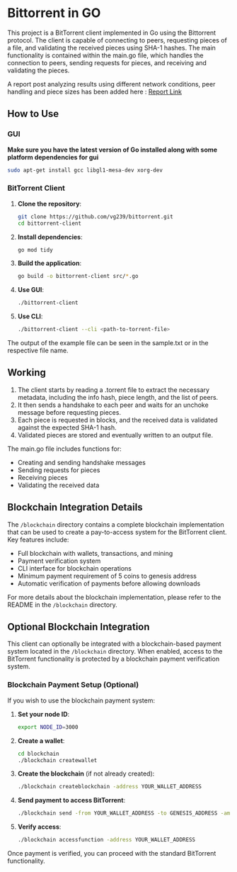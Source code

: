 # Bittorrent in GO

This project is a BitTorrent client implemented in Go using the Bittorrent protocol. The client is capable of connecting to peers, requesting pieces of a file, and validating the received pieces using SHA-1 hashes. 
The main functionality is contained within the main.go file, which handles the connection to peers, sending requests for pieces, and receiving and validating the pieces.

A report post analyzing results using different network conditions, peer handling and piece sizes has been added here : <a href= "https://drive.google.com/file/d/1JrY8lA2z0Le2DXva6bTLqklNDD17I_kb/view">Report Link</a>

## How to Use

### GUI
**Make sure you have the latest version of Go installed along with some platform dependencies for gui**
```sh
sudo apt-get install gcc libgl1-mesa-dev xorg-dev
```
### BitTorrent Client

1. **Clone the repository**:
    ```sh
    git clone https://github.com/vg239/bittorrent.git
    cd bittorrent-client
    ```

2. **Install dependencies**:
    ```sh
    go mod tidy
    ```

3. **Build the application**:
    ```sh
    go build -o bittorrent-client src/*.go
    ```

4. **Use GUI**:
    ```sh
    ./bittorrent-client
    ```

5. **Use CLI**:
    ```sh
    ./bittorrent-client --cli <path-to-torrent-file>
    ```

The output of the example file can be seen in the sample.txt or in the respective file name.

## Working
1) The client starts by reading a .torrent file to extract the necessary metadata, including the info hash, piece length, and the list of peers. 
2) It then sends a handshake to each peer and waits for an unchoke message before requesting pieces. 
3) Each piece is requested in blocks, and the received data is validated against the expected SHA-1 hash. 
4) Validated pieces are stored and eventually written to an output file.

The main.go file includes functions for:
- Creating and sending handshake messages
- Sending requests for pieces
- Receiving pieces
- Validating the received data

## Blockchain Integration Details

The `/blockchain` directory contains a complete blockchain implementation that can be used to create a pay-to-access system for the BitTorrent client. Key features include:

- Full blockchain with wallets, transactions, and mining
- Payment verification system
- CLI interface for blockchain operations
- Minimum payment requirement of 5 coins to genesis address
- Automatic verification of payments before allowing downloads

For more details about the blockchain implementation, please refer to the README in the `/blockchain` directory.

## Optional Blockchain Integration

This client can optionally be integrated with a blockchain-based payment system located in the `/blockchain` directory. When enabled, access to the BitTorrent functionality is protected by a blockchain payment verification system.

### Blockchain Payment Setup (Optional)

If you wish to use the blockchain payment system:

1. **Set your node ID**:
    ```sh
    export NODE_ID=3000
    ```

2. **Create a wallet**:
    ```sh
    cd blockchain
    ./blockchain createwallet
    ```

3. **Create the blockchain** (if not already created):
    ```sh
    ./blockchain createblockchain -address YOUR_WALLET_ADDRESS
    ```

4. **Send payment to access BitTorrent**:
    ```sh
    ./blockchain send -from YOUR_WALLET_ADDRESS -to GENESIS_ADDRESS -amount 5 -mine
    ```

5. **Verify access**:
    ```sh
    ./blockchain accessfunction -address YOUR_WALLET_ADDRESS
    ```

Once payment is verified, you can proceed with the standard BitTorrent functionality.


